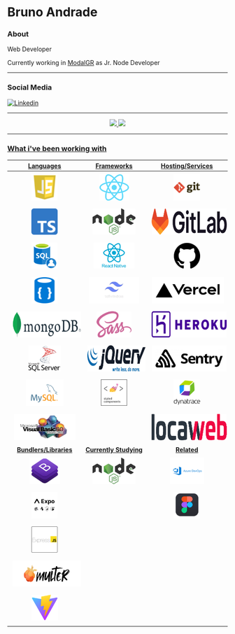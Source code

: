 # Bruno Andrade

### About

Web Developer

Currently working in [ModalGR](https://modalgr.com.br/) as Jr. Node Developer

<hr>

### Social Media

<a href="https://www.linkedin.com/in/bruno--andrade/" target="_blank"><img src="https://img.shields.io/badge/-Bruno%20Andrade-6633cc?style=flat-square&logo=Linkedin&logoColor=white&link=https://www.linkedin.com/in/bruno--andrade/" alt="Linkedin"/></a>

<hr>

<div align="center">
  <a href="https://github.com/andrade-bruno">
  <img height="180em" src="https://github-readme-stats.vercel.app/api?username=andrade-bruno&show_icons=true&theme=dark&include_all_commits=true&count_private=true"/>
  <img height="180em" src="https://github-readme-stats.vercel.app/api/top-langs/?username=andrade-bruno&layout=compact&langs_count=7&theme=dark"/>
</div>

<hr>

### What i've been working with

| **Languages** | **Frameworks** | **Hosting/Services** |
| :-: | :-: | :-: |
| <img style="margin: 5px" height="60" src="https://github.com/andrade-bruno/andrade-bruno/blob/main/assets/js6.png"> | <img style="margin: 5px" height="60" src="https://github.com/andrade-bruno/andrade-bruno/blob/main/assets/react.png"> | <img style="margin: 5px" height="60" src="https://github.com/andrade-bruno/andrade-bruno/blob/main/assets/git.png">
| <img style="margin: 5px" height="60" src="https://github.com/andrade-bruno/andrade-bruno/blob/main/assets/typescript.png"> | <img style="margin: 5px" height="60" src="https://github.com/andrade-bruno/andrade-bruno/blob/main/assets/nodejs.png"> | <img style="margin: 5px" height="60" src="https://github.com/andrade-bruno/andrade-bruno/blob/main/assets/gitlab.png">
| <img style="margin: 5px" height="60" src="https://github.com/andrade-bruno/andrade-bruno/blob/main/assets/sql.png"> | <img style="margin: 5px" height="60" src="https://github.com/andrade-bruno/andrade-bruno/blob/main/assets/react-native.png"> | <img style="margin: 5px" height="60" src="https://github.com/andrade-bruno/andrade-bruno/blob/main/assets/github.png">
| <img style="margin: 5px" height="60" src="https://github.com/andrade-bruno/andrade-bruno/blob/main/assets/no-sql.png"> | <img style="margin: 5px" height="60" src="https://github.com/andrade-bruno/andrade-bruno/blob/main/assets/tailwind-css.png"> | <img style="margin: 5px" height="60" src="https://github.com/andrade-bruno/andrade-bruno/blob/main/assets/vercel.png">
| <img style="margin: 5px" height="60" src="https://github.com/andrade-bruno/andrade-bruno/blob/main/assets/mongodb.png"> | <img style="margin: 5px" height="60" src="https://github.com/andrade-bruno/andrade-bruno/blob/main/assets/sass.png"> | <img style="margin: 5px" height="60" src="https://github.com/andrade-bruno/andrade-bruno/blob/main/assets/heroku.png">
| <img style="margin: 5px" height="60" src="https://github.com/andrade-bruno/andrade-bruno/blob/main/assets/sql-server.png"> | <img style="margin: 5px" height="60" src="https://github.com/andrade-bruno/andrade-bruno/blob/main/assets/jquery.png"> | <img style="margin: 5px" height="60" src="https://github.com/andrade-bruno/andrade-bruno/blob/main/assets/sentry.png"> 
| <img style="margin: 5px" height="60" src="https://github.com/andrade-bruno/andrade-bruno/blob/main/assets/mysql.png"> | <img style="margin: 5px" height="60" src="https://github.com/andrade-bruno/andrade-bruno/blob/main/assets/styled-components.png"> | <img style="margin: 5px" height="60" src="https://github.com/andrade-bruno/andrade-bruno/blob/main/assets/dynatrace.png">
| <img style="margin: 5px" height="60" src="https://github.com/andrade-bruno/andrade-bruno/blob/main/assets/visual-basic.png"> | | <img style="margin: 5px" height="60" src="https://github.com/andrade-bruno/andrade-bruno/blob/main/assets/locaweb.png">
| **Bundlers/Libraries** | **Currently Studying** | **Related** |
| <img style="margin: 5px" height="60" src="https://github.com/andrade-bruno/andrade-bruno/blob/main/assets/bootstrap.png"> | <img style="margin: 5px" height="60" src="https://github.com/andrade-bruno/andrade-bruno/blob/main/assets/nodejs.png"> | <img style="margin: 5px" height="60" src="https://github.com/andrade-bruno/andrade-bruno/blob/main/assets/azure-devops.png">
| <img style="margin: 5px" height="60" src="https://github.com/andrade-bruno/andrade-bruno/blob/main/assets/expo.png"> | | <img style="margin: 5px" height="60" src="https://github.com/andrade-bruno/andrade-bruno/blob/main/assets/figma.png">
| <img style="margin: 5px" height="60" src="https://github.com/andrade-bruno/andrade-bruno/blob/main/assets/express.png">
| <img style="margin: 5px" height="60" src="https://github.com/andrade-bruno/andrade-bruno/blob/main/assets/multer.png">
| <img style="margin: 5px" height="60" src="https://github.com/andrade-bruno/andrade-bruno/blob/main/assets/vite.svg">
